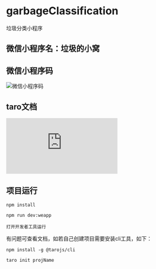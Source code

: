 # garbageClassification
垃圾分类小程序

## 微信小程序名：垃圾的小窝

## 微信小程序码
![微信小程序码](https://i.screenshot.net/kkq4zsp)

## taro文档
![链接](https://taro-docs.jd.com/taro/docs/README.html)

## 项目运行

```
npm install

npm run dev:weapp

打开开发者工具运行
```

有问题可查看文档，如若自己创建项目需要安装cli工具，如下：

```
npm install -g @tarojs/cli

taro init projName
```
